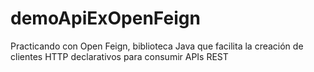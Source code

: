 # demoApiExOpenFeign
Practicando con Open Feign, biblioteca Java que facilita la creación de clientes HTTP declarativos para consumir APIs REST
